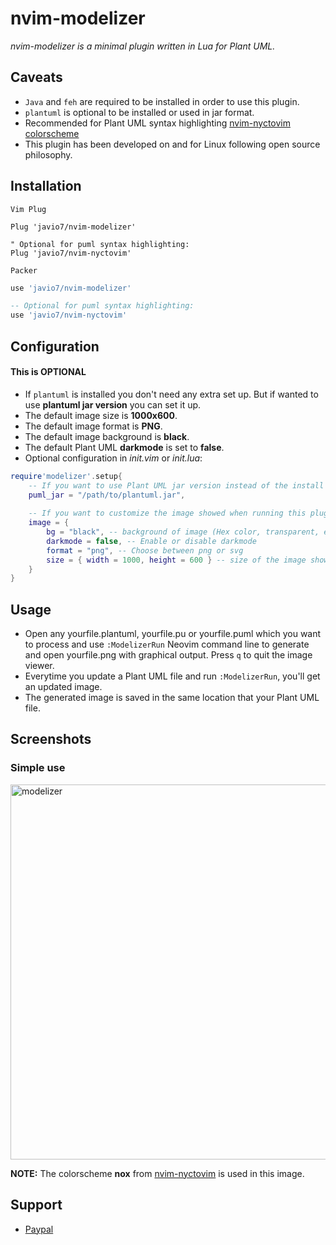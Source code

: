 # nvim-modelizer
*nvim-modelizer is a minimal plugin written in Lua for Plant UML.*

## Caveats
- `Java` and `feh` are required to be installed in order to use this plugin.
- `plantuml` is optional to be installed or used in jar format.
- Recommended for Plant UML syntax highlighting [nvim-nyctovim colorscheme](https://github.com/javio7/nvim-nyctovim)
- This plugin has been developed on and for Linux following open source philosophy.

## Installation
`Vim Plug`
```vim
Plug 'javio7/nvim-modelizer'

" Optional for puml syntax highlighting:
Plug 'javio7/nvim-nyctovim'
```
`Packer`
```lua
use 'javio7/nvim-modelizer'

-- Optional for puml syntax highlighting:
use 'javio7/nvim-nyctovim'
```

## Configuration
#### This is OPTIONAL
- If `plantuml` is installed you don't need any extra set up. But if wanted to use **plantuml jar version** you can set it up.
- The default image size is **1000x600**.
- The default image format is **PNG**. 
- The default image background is **black**. 
- The default Plant UML **darkmode** is set to **false**. 
- Optional configuration in *init.vim* or *init.lua*:
```lua
require'modelizer'.setup{ 
    -- If you want to use Plant UML jar version instead of the install version
    puml_jar = "/path/to/plantuml.jar",
    
    -- If you want to customize the image showed when running this plugin
    image = {
        bg = "black", -- background of image (Hex color, transparent, etc.)
        darkmode = false, -- Enable or disable darkmode 
        format = "png", -- Choose between png or svg
        size = { width = 1000, height = 600 } -- size of the image showed
    }
}
```

## Usage
- Open any yourfile.plantuml, yourfile.pu or yourfile.puml which you want to process and use `:ModelizerRun` Neovim command line to generate and open yourfile.png with graphical output. Press `q` to quit the image viewer.
- Everytime you update a Plant UML file and run `:ModelizerRun`, you'll get an updated image.
- The generated image is saved in the same location that your Plant UML file.

## Screenshots
### Simple use

<img src="https://github.com/javio7/img/blob/master/nvim-modelizer/modelizer.gif?raw=true" alt="modelizer" style="width:600px;"/>

**NOTE:** The colorscheme **nox** from [nvim-nyctovim](https://github.com/javio7/nvim-nyctovim) is used in this image.

## Support
- [Paypal](https://www.paypal.com/donate/?hosted_button_id=DT5ZGHRJKYJ8C)
